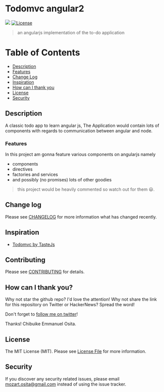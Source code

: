# Todomvc angular2

![](https://img.shields.io/badge/mozartted-approved-blue.svg)
[![License](https://poser.pugx.org/unicodeveloper/laravel-wikipedia/license.svg)](LICENSE.md)

> an angularjs implementation of the to-do application

# Table of Contents
- [Description](#Description)
- [Features](#Features)
- [Change Log](#Change-log)
- [Inspiration](#Inspiration)
- [How can I thank you](#How-can-I-thank-you?)
- [License](#License)
- [Security](#Security)

## Description
A classic todo app to learn angular js, The Application would contain lots of components with regards to communication between angular and node.

### Features
In this project am gonna feature various components on angularjs namely
* components
* directives
* factories and services
* and possibly (no promises) lots of other goodies

> this project would be heavily commented so watch out for them :smiley:.

## Change log

Please see [CHANGELOG](CHANGELOG.md) for more information what has changed recently.

## Inspiration

 * [Todomvc by TasteJs](https://github.com/tastejs/Todomvc)

## Contributing

Please see [CONTRIBUTING](CONTRIBUTING.md) for details.

## How can I thank you?

Why not star the github repo? I'd love the attention! Why not share the link for this repository on Twitter or HackerNews? Spread the word!

Don't forget to [follow me on twitter](https://twitter.com/mozartted)!

Thanks!
Chibuike Emmanuel Osita.

## License

The MIT License (MIT). Please see [License File](LICENSE.md) for more information.

## Security

If you discover any security related issues, please email [mozart.osita@gmail.com](mozart.osita@gmail.com) instead of using the issue tracker.
